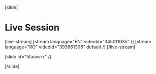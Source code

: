 [slide]
# Live Session

[live-stream]
[stream language="EN" videoId="345011935"  /]
[stream language="RO" videoId="393861306" default /]
[/live-stream]

[slido id="5faavvrx" /]

[/slide]